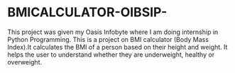 # BMICALCULATOR-OIBSIP-
This project was given my Oasis Infobyte where I am doing internship in Python Programming. 
This is a project on BMI calculator (Body Mass Index).It calculates the BMI of a person based on their height and weight. It helps the user to understand whether they are underweight, healthy or overweight.
